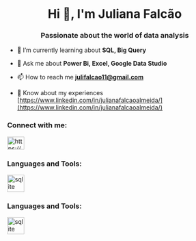 <h1 align="center">Hi 👋, I'm Juliana Falcão</h1>
<h3 align="center">Passionate about the world of data analysis</h3>

- 🌱 I’m currently learning about **SQL, Big Query**

- 💬 Ask me about **Power Bi, Excel, Google Data Studio**

- 📫 How to reach me **julifalcao11@gmail.com**

- 📄 Know about my experiences [https://www.linkedin.com/in/julianafalcaoalmeida/](https://www.linkedin.com/in/julianafalcaoalmeida/)

<h3 align="left">Connect with me:</h3>
<p align="left">
<a href="https://linkedin.com/in/https://www.linkedin.com/in/julianafalcaoalmeida/" target="blank"><img align="center" src="https://raw.githubusercontent.com/rahuldkjain/github-profile-readme-generator/master/src/images/icons/Social/linked-in-alt.svg" alt="https://www.linkedin.com/in/julianafalcaoalmeida/" height="30" width="40" /></a>
</p>

<h3 align="left">Languages and Tools:</h3>
<p align="left"> <a href="https://www.sqlite.org/" target="_blank" rel="noreferrer"> <img src="https://www.vectorlogo.zone/logos/sqlite/sqlite-icon.svg" alt="sqlite" width="40" height="40"/> </a> </p>


<h3 align="left">Languages and Tools:</h3>
<p align="left"> <a href="https://www.sqlite.org/" target="_blank" rel="noreferrer"> <img src="https://www.vectorlogo.zone/logos/sqlite/sqlite-icon.svg" alt="sqlite" width="40" hei

<!---
- 👋 Hi, I’m @julianaFalcao
- 👀 I’m interested in ...
- 🌱 I’m currently learning ...
- 💞️ I’m looking to collaborate on ...
- 📫 How to reach me ...

julianaFalcao/julianaFalcao is a ✨ special ✨ repository because its `README.md` (this file) appears on your GitHub profile.
You can click the Preview link to take a look at your changes.
--->

